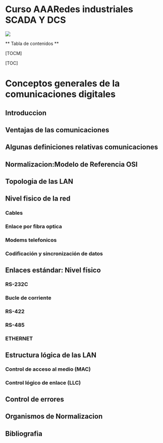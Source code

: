   # Curso AAARedes industriales SCADA Y DCS 
  ![](https://i.pinimg.com/originals/a2/b5/19/a2b519c7bd52bc63ea6052964790ebec.png)
  
  ** Tabla de contenidos **
  
  [TOCM]
  
  [TOC]
  
  
  # Conceptos  generales  de la comunicaciones digitales
  ## Introduccion
  ## Ventajas  de las comunicaciones
  ## Algunas  definiciones  relativas  comunicaciones
  ## Normalizacion:Modelo de Referencia OSI
  ## Topologia de las LAN
  ## Nivel fisico de la red
  ### Cables
  ### Enlace por fibra optica
  ### Modems telefonicos
  ### Codificación y  sincronización de datos
  ## Enlaces estándar: Nivel  físico
  ### RS-232C
  ### Bucle de corriente
  ### RS-422
  ### RS-485
  ### ETHERNET

  ## Estructura lógica de las  LAN
  ### Control de acceso al  medio (MAC)
  ### Control lógico de enlace (LLC)
  ## Control de errores
  ## Organismos  de Normalizacion
  ## Bibliografia
